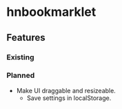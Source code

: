hnbookmarklet
=============

## Features

### Existing

### Planned
- Make UI draggable and resizeable.
  - Save settings in localStorage.
